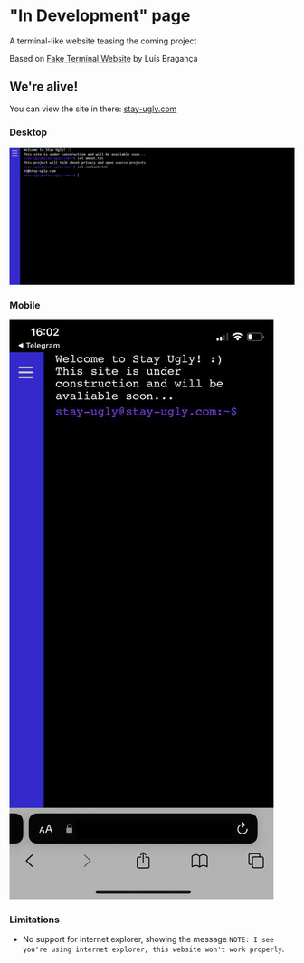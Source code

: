 # "In Development" page

A terminal-like website teasing the coming project


Based on [Fake Terminal Website](https://github.com/luisbraganca/fake-terminal-website) by Luís Bragança

## We're alive!

You can view the site in there: [stay-ugly.com](https://stay-ugly.com)

### Desktop

![Screenshot of the application running on a desktop device](https://github.com/Stay-Ugly/in-development-page/raw/master/screenshots/desktop.png)

### Mobile

![Screenshot of the application running on a mobile device](https://github.com/Stay-Ugly/in-development-page/blob/master/screenshots/mobile.png?raw=true)



### Limitations

* No support for internet explorer, showing the message `NOTE: I see you're using internet explorer, this website won't work properly`.

